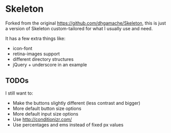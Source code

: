 # Skeleton

Forked from the original https://github.com/dhgamache/Skeleton, this is just a version of Skeleton custom-tailored for what I usually use and need.

It has a few extra things like:

* icon-font
* retina-images support
* different directory structures
* jQuery + underscore in an example

## TODOs

I still want to:

* Make the buttons slightly different (less contrast and bigger)
* More default button size options
* More default input size options
* Use http://conditionizr.com/
* Use percentages and ems instead of fixed px values